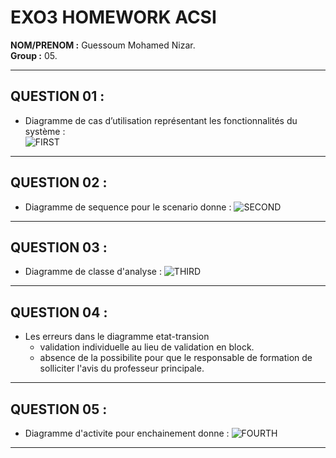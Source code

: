# EXO3 HOMEWORK ACSI

**NOM/PRENOM :** Guessoum Mohamed Nizar.  
**Group :** 05.

---

## QUESTION 01 :

- Diagramme de cas d’utilisation représentant les fonctionnalités du système :  
  ![FIRST](usecsse.jpg)

---

## QUESTION 02 :

- Diagramme de sequence pour le scenario donne :
  ![SECOND](sequnce.jpg)

---

## QUESTION 03 :

- Diagramme de classe d'analyse :
  ![THIRD](class.jpg)

---

## QUESTION 04 :

- Les erreurs dans le diagramme etat-transion
  - validation individuelle au lieu de validation en block.
  - absence de la possibilite pour que le responsable de formation de solliciter l'avis du professeur principale.

---

## QUESTION 05 :

- Diagramme d'activite pour enchainement donne :
  ![FOURTH](activity.jpg)

---
